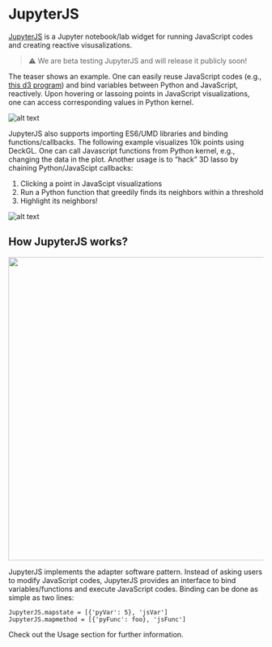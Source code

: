 # JupyterJS
[JupyterJS](https://jupyterjs.github.io/) is a Jupyter notebook/lab widget for running JavaScript codes and creating reactive visusalizations.

> :warning: We are beta testing JupyterJS and will release it publicly soon!


The teaser shows an example. One can easily reuse JavaScript codes (e.g., [this d3 program](https://stackoverflow.com/questions/64107576/lasso-plugin-wont-work-with-d3-upgrade-to-v6)) and bind variables between Python and JavaScript, reactively. Upon hovering or lassoing points in JavaScript visualizations, one can access corresponding values in Python kernel.

![alt text](https://jupyterjs.github.io/_images/scatter.gif)

JupyterJS also supports importing ES6/UMD libraries and binding functions/callbacks. The following example visualizes 10k points using DeckGL. One can call Javascript functions from Python kernel, e.g., changing the data in the plot. Another usage is to “hack” 3D lasso by chaining Python/JavaScipt callbacks:

1. Clicking a point in JavaScipt visualizations
2. Run a Python function that greedily finds its neighbors within a threshold
3. Highlight its neighbors!

![alt text](https://jupyterjs.github.io/_images/deckgl.gif)

## How JupyterJS works?
<img src="https://jupyterjs.github.io/_images/adaptor.jpg" width="600">

JupyterJS implements the adapter software pattern. Instead of asking users to modify JavaScript codes, JupyterJS provides an interface to bind variables/functions and execute JavaScript codes. Binding can be done as simple as two lines:

    JupyterJS.mapstate = [{'pyVar': 5}, 'jsVar']
    JupyterJS.mapmethod = [{'pyFunc': foo}, 'jsFunc']
Check out the Usage section for further information.
